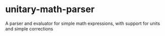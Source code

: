 # unitary-math-parser
A parser and evaluator for simple math expressions, with support for units and simple corrections

